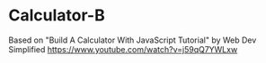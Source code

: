 # Calculator-B
 Based on "Build A Calculator With JavaScript Tutorial" by Web Dev Simplified
 https://www.youtube.com/watch?v=j59qQ7YWLxw
 